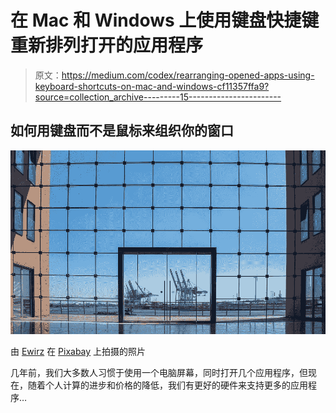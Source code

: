 # 在 Mac 和 Windows 上使用键盘快捷键重新排列打开的应用程序

> 原文：<https://medium.com/codex/rearranging-opened-apps-using-keyboard-shortcuts-on-mac-and-windows-cf11357ffa9?source=collection_archive---------15----------------------->

## 如何用键盘而不是鼠标来组织你的窗口

![](img/d823decb1c9bcaa802e2baf8d2d526a6.png)

由 [Ewirz](https://pixabay.com/pt/users/ewirz-74614/) 在 [Pixabay](https://pixabay.com/pt/) 上拍摄的照片

几年前，我们大多数人习惯于使用一个电脑屏幕，同时打开几个应用程序，但现在，随着个人计算的进步和价格的降低，我们有更好的硬件来支持更多的应用程序…